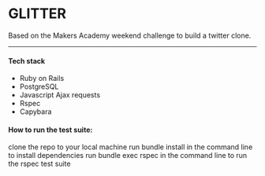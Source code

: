 # GLITTER

Based on the Makers Academy weekend challenge to build a twitter clone.

------

#### Tech stack
- Ruby on Rails
- PostgreSQL
- Javascript Ajax requests
- Rspec
- Capybara


#### How to run the test suite:

clone the repo to your local machine
run bundle install in the command line to install dependencies
run bundle exec rspec in the command line to run the rspec test suite
